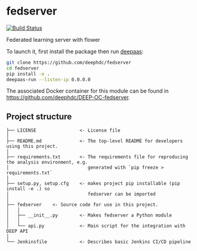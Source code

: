 # fedserver
[![Build Status](https://jenkins.indigo-datacloud.eu/buildStatus/icon?job=Pipeline-as-code/DEEP-OC-org/fedserver/master)](https://jenkins.indigo-datacloud.eu/job/Pipeline-as-code/job/DEEP-OC-org/job/fedserver/job/master)

Federated learning server with flower

To launch it, first install the package then run [deepaas](https://github.com/indigo-dc/DEEPaaS):
```bash
git clone https://github.com/deephdc/fedserver
cd fedserver
pip install -e .
deepaas-run --listen-ip 0.0.0.0
```
The associated Docker container for this module can be found in https://github.com/deephdc/DEEP-OC-fedserver.

## Project structure
```
├── LICENSE                <- License file
│
├── README.md              <- The top-level README for developers using this project.
│
├── requirements.txt       <- The requirements file for reproducing the analysis environment, e.g.
│                             generated with `pip freeze > requirements.txt`
│
├── setup.py, setup.cfg    <- makes project pip installable (pip install -e .) so
│                             fedserver can be imported
│
├── fedserver    <- Source code for use in this project.
│   │
│   ├── __init__.py        <- Makes fedserver a Python module
│   │
│   └── api.py             <- Main script for the integration with DEEP API
│
└── Jenkinsfile            <- Describes basic Jenkins CI/CD pipeline
```

